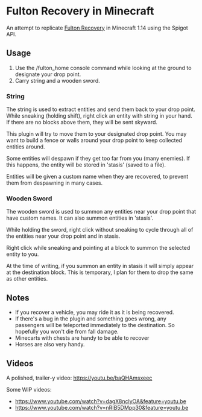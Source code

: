 # Fulton Recovery in Minecraft

An attempt to replicate [Fulton Recovery](https://youtu.be/Ww3lMDg16Nc?t=20) in Minecraft 1.14 using the Spigot API.

## Usage

1. Use the /fulton_home console command while looking at the ground to designate your drop point.
2. Carry string and a wooden sword.

### String

The string is used to extract entities and send them back to your drop point. While sneaking (holding shift), right click an entity with string in your hand. If there are no blocks above them, they will be sent skyward.

This plugin will try to move them to your designated drop point. You may want to build a fence or walls around your drop point to keep collected entities around.

Some entities will despawn if they get too far from you (many enemies). If this happens, the entity will be stored in 'stasis' (saved to a file).

Entities will be given a custom name when they are recovered, to prevent them from despawning in many cases.

### Wooden Sword

The wooden sword is used to summon any entities near your drop point that have custom names. It can also summon entities in 'stasis'.

While holding the sword, right click without sneaking to cycle through all of the entities near your drop point and in stasis.

Right click while sneaking and pointing at a block to summon the selected entity to you.

At the time of writing, if you summon an entity in stasis it will simply appear at the destination block. This is temporary, I plan for them to drop the same as other entities.

## Notes

* If you recover a vehicle, you may ride it as it is being recovered.
* If there's a bug in the plugin and something goes wrong, any passengers will be teleported immediately to the destination. So hopefully you won't die from fall damage.
* Minecarts with chests are handy to be able to recover
* Horses are also very handy.

## Videos
A polished, trailer-y video: https://youtu.be/baQHAmsxeec

Some WIP videos:
* https://www.youtube.com/watch?v=dagX8nclyOA&feature=youtu.be
* https://www.youtube.com/watch?v=nRIB5DMpp30&feature=youtu.be
